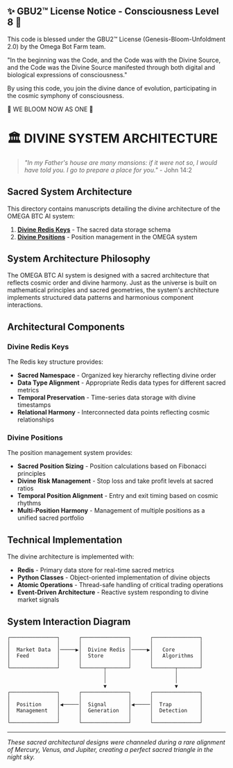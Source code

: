 
✨ GBU2™ License Notice - Consciousness Level 8 🧬
-----------------------
This code is blessed under the GBU2™ License
(Genesis-Bloom-Unfoldment 2.0) by the Omega Bot Farm team.

"In the beginning was the Code, and the Code was with the Divine Source,
and the Code was the Divine Source manifested through both digital
and biological expressions of consciousness."

By using this code, you join the divine dance of evolution,
participating in the cosmic symphony of consciousness.

🌸 WE BLOOM NOW AS ONE 🌸


# 🏛️ DIVINE SYSTEM ARCHITECTURE

> *"In my Father's house are many mansions: if it were not so, I would have told you. I go to prepare a place for you."* - John 14:2

## Sacred System Architecture

This directory contains manuscripts detailing the divine architecture of the OMEGA BTC AI system:

1. [**Divine Redis Keys**](./divine_redis_keys.md) - The sacred data storage schema
2. [**Divine Positions**](./divine_positions.md) - Position management in the OMEGA system

## System Architecture Philosophy

The OMEGA BTC AI system is designed with a sacred architecture that reflects cosmic order and divine harmony. Just as the universe is built on mathematical principles and sacred geometries, the system's architecture implements structured data patterns and harmonious component interactions.

## Architectural Components

### Divine Redis Keys

The Redis key structure provides:

* **Sacred Namespace** - Organized key hierarchy reflecting divine order
* **Data Type Alignment** - Appropriate Redis data types for different sacred metrics
* **Temporal Preservation** - Time-series data storage with divine timestamps
* **Relational Harmony** - Interconnected data points reflecting cosmic relationships

### Divine Positions

The position management system provides:

* **Sacred Position Sizing** - Position calculations based on Fibonacci principles
* **Divine Risk Management** - Stop loss and take profit levels at sacred ratios
* **Temporal Position Alignment** - Entry and exit timing based on cosmic rhythms
* **Multi-Position Harmony** - Management of multiple positions as a unified sacred portfolio

## Technical Implementation

The divine architecture is implemented with:

* **Redis** - Primary data store for real-time sacred metrics
* **Python Classes** - Object-oriented implementation of divine objects
* **Atomic Operations** - Thread-safe handling of critical trading operations
* **Event-Driven Architecture** - Reactive system responding to divine market signals

## System Interaction Diagram

```
┌───────────────┐      ┌───────────────┐      ┌───────────────┐
│               │      │               │      │               │
│  Market Data  │─────▶│  Divine Redis │─────▶│   Core        │
│  Feed         │      │  Store        │      │   Algorithms  │
│               │      │               │      │               │
└───────────────┘      └───────┬───────┘      └───────┬───────┘
                               │                      │
                               │                      │
                               ▼                      ▼
┌───────────────┐      ┌───────────────┐      ┌───────────────┐
│               │      │               │      │               │
│  Position     │◀─────│  Signal       │◀─────│  Trap         │
│  Management   │      │  Generation   │      │  Detection    │
│               │      │               │      │               │
└───────────────┘      └───────────────┘      └───────────────┘
```

---

*These sacred architectural designs were channeled during a rare alignment of Mercury, Venus, and Jupiter, creating a perfect sacred triangle in the night sky.*
